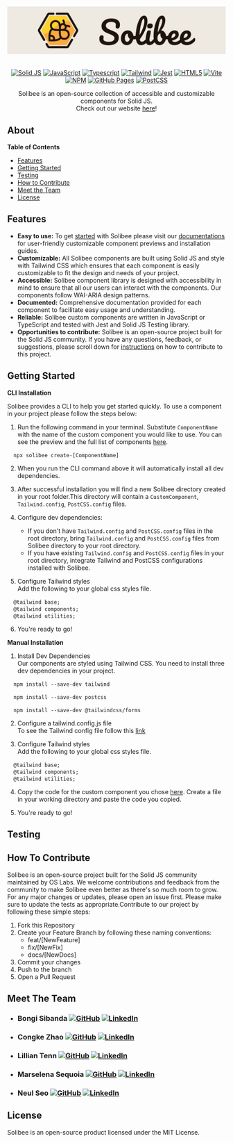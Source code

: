 <div align="center">
  <a href="http://www.solibee.dev" target="_blank">
    <img src="assets/solibee-logo-thin.png" alt="LogoAndName">
  </a>
</div>

<br/>

<div align='center'>

[![Solid JS](https://img.shields.io/badge/Solid_JS-335c81?style=flat-square&logo=Solid&logoColor=65afff)](https://www.solidjs.com/) [![JavaScript](https://img.shields.io/badge/JavaScript-172121?style=flat-square&logo=javascript)](https://www.javascript.com/) [![Typescript](https://img.shields.io/badge/Typescript-6290c3?style=flat-square&logo=Typescript&logoColor=1d3354)](https://www.typescriptlang.org/) [![Tailwind](https://img.shields.io/badge/Tailwind_CSS-797a9e?style=flat-square&logo=Tailwind%20CSS&logoColor=84d2f6)](https://tailwindcss.com/) [![Jest](https://img.shields.io/badge/Jest-571f4e?style=flat-square&logo=Jest&logoColor=e7e5df)](https://jestjs.io/) [![HTML5](https://img.shields.io/badge/HTML-fb8f67?style=flat-square&logo=HTML5&logoColor=fdfffc)](https://html.com/) [![Vite](https://img.shields.io/badge/Vite-f7ee7f?style=flat-square&logo=Vite&logoColor=7f2ccb)](https://vitejs.dev/) [![NPM](https://img.shields.io/badge/NPM-883955?style=flat-square&logo=NPM&logoColor=d1becf)](https://www.npmjs.com/) [![GitHub Pages](https://img.shields.io/badge/GitHub_Pages-373f51?style=flat-square&logo=GitHub%20Pages&logoColor=a9bcd0)](https://pages.github.com/) [![PostCSS](https://img.shields.io/badge/PostCSS-a4243b?style=flat-square&logo=PostCSS&logoColor=ffd791)](https://postcss.org/)

</div>

</div>

<p align="center">
Solibee is an open-source collection of accessible and customizable components for Solid JS. <br/>Check out our website <a href="http://www.solibee.dev/">here</a>!
</p>

## About


<summary><strong>Table of Contents</strong></summary>
<ul>
  <li><a href="#features">Features</a></li>
  <li><a href="#getting-started">Getting Started</a></li>
  <li><a href="#testing">Testing</a></li>
  <li><a href="#how-to-contribute">How to Contribute</a></li>
  <li><a href="#meet-the-team">Meet the Team</a></li>
  <li><a href="#license">License</a></li>
</ul>


## Features

- **Easy to use:** To get [started](https://solibee.dev/installation) with Solibee please visit our [documentations](https://solibee.dev/installation) for user-friendly customizable component previews and installation guides.
- **Customizable:** All Solibee components are built using Solid JS and style with Tailwind CSS which ensures that each component is easily customizable to fit the design and needs of your project.
- **Accessible:** Solibee component library is designed with accessibility in mind to ensure that all our users can interact with the components. Our components follow WAI-ARIA design patterns.
- **Documented:** Comprehensive documentation provided for each component to facilitate easy usage and understanding.
- **Reliable:** Solibee custom components are written in JavaScript or TypeScript and tested with Jest and Solid JS Testing library.
- **Opportunities to contribute:** Solibee is an open-source project built for the Solid JS community. If you have any questions, feedback, or suggestions, please scroll down for [instructions](#how-to-contribute) on how to contribute to this project.


## Getting Started

<strong>CLI Installation</strong>

Solibee provides a CLI to help you get started quickly. To use a component in your project please follow the steps below:

  1) Run the following command in your terminal. Substitute ```ComponentName``` with the name of the custom component you would like to use. You can see the preview and the full list of components [here](http://localhost:3000/component/accordion). <br>
  ```
    npx solibee create-[ComponentName]
  ``` 

  2) When you run the CLI command above it will automatically install all dev dependencies.

  3) After successful installation you will find a new Solibee directory created in your root folder.This directory will contain a ```CustomComponent```, ```Tailwind.config```, ```PostCSS.config``` files.

  4) Configure dev dependencies:
      - If you don't have ```Tailwind.config``` and ```PostCSS.config``` files in the root directory, bring ```Tailwind.config``` and ```PostCSS.config``` files from Solibee directory to your root directory.
      - If you have existing ```Tailwind.config``` and ```PostCSS.config``` files in your root directory, integrate Tailwind and PostCSS configurations installed with Solibee.

  5) Configure Tailwind styles <br>
  Add the following to your global css styles file. <br>
  ```
    @tailwind base;
    @tailwind components;
    @tailwind utilities;
  ```

  6) You're ready to go!


<strong>Manual Installation</strong>

  1) Install Dev Dependencies<br>
  Our components are styled using Tailwind CSS. You need to install three dev dependencies in your project. <br>
  ```
    npm install --save-dev tailwind
  ```
  ```
    npm install --save-dev postcss
  ```
  ```
    npm install --save-dev @tailwindcss/forms
  ```
 
  2) Configure a tailwind.config.js file <br>
  To see the Tailwind config file follow this [link](https://solibee.dev/installation)

  3) Configure Tailwind styles <br>
  Add the following to your global css styles file. <br>
  ```
    @tailwind base;
    @tailwind components;
    @tailwind utilities;
  ```

  4) Copy the code for the custom component you chose [here](https://solibee.dev/component/accordion). Create a file in your working directory and paste the code you copied. 

  5) You're ready to go!

## Testing


## How To Contribute
Solibee is an open-source project built for the Solid JS community maintained by OS Labs. We welcome contributions and feedback from the community to make Solibee even better as there's so much room to grow. For any major changes or updates, please open an issue first. Please make sure to update the tests as appropriate.Contribute to our project by following these simple steps:

  1) Fork this Repository
  2) Create your Feature Branch by following these naming conventions:
      - feat/[NewFeature]
      - fix/[NewFix]
      - docs/[NewDocs]
  3) Commit your changes
  4) Push to the branch
  5) Open a Pull Request

## Meet The Team

- ### Bongi Sibanda      [![GitHub](https://img.shields.io/badge/GitHub-2a2d34?style=for-the-badge&logo=GitHub&logoColor=fffffa)](https://github.com/trialnerr)  [![LinkedIn](https://img.shields.io/badge/LinkedIn-0a81d1?style=for-the-badge&logo=LinkedIn&logoColor=fffffa)]()

- ### Congke Zhao        [![GitHub](https://img.shields.io/badge/GitHub-2a2d34?style=for-the-badge&logo=GitHub&logoColor=fffffa)](https://github.com/CK-Zhao)  [![LinkedIn](https://img.shields.io/badge/LinkedIn-0a81d1?style=for-the-badge&logo=LinkedIn&logoColor=fffffa)]()
- ### Lillian Tenn       [![GitHub](https://img.shields.io/badge/GitHub-2a2d34?style=for-the-badge&logo=GitHub&logoColor=fffffa)](https://github.com/tenn501)  [![LinkedIn](https://img.shields.io/badge/LinkedIn-0a81d1?style=for-the-badge&logo=LinkedIn&logoColor=fffffa)]()
- ### Marselena Sequoia  [![GitHub](https://img.shields.io/badge/GitHub-2a2d34?style=for-the-badge&logo=GitHub&logoColor=fffffa)](https://github.com/marsbird)  [![LinkedIn](https://img.shields.io/badge/LinkedIn-0a81d1?style=for-the-badge&logo=LinkedIn&logoColor=fffffa)]()
- ### Neul Seo           [![GitHub](https://img.shields.io/badge/GitHub-2a2d34?style=for-the-badge&logo=GitHub&logoColor=fffffa)](https://github.com/neulseo2)  [![LinkedIn](https://img.shields.io/badge/LinkedIn-0a81d1?style=for-the-badge&logo=LinkedIn&logoColor=fffffa)]()


## License

Solibee is an open-source product licensed under the MIT License.




